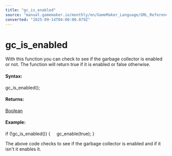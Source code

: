 ```yaml
---
title: "gc_is_enabled"
source: "manual.gamemaker.io/monthly/en/GameMaker_Language/GML_Reference/Garbage_Collection/gc_is_enabled.htm"
converted: "2025-09-14T04:00:00.079Z"
---
```


# gc\_is\_enabled

With this function you can check to see if the garbage collector is enabled or not. The function will return true if it is enabled or false otherwise.

#### Syntax:

gc\_is\_enabled();

#### Returns:

[Boolean](../../GML_Overview/Data_Types.md)

#### Example:

if (!gc\_is\_enabled())
{
    gc\_enable(true);
}

The above code checks to see if the garbage collector is enabled and if it isn't it enables it.